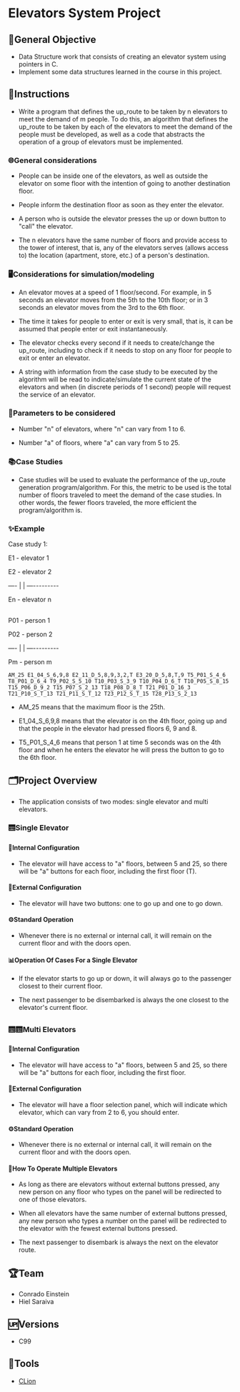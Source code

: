 # Elevators System Project

## 🎯General Objective

- Data Structure work that consists of creating an elevator system using pointers in C.
- Implement some data structures learned in the course in this project.

## 📝Instructions

- Write a program that defines the up_route to be taken by n elevators to meet the demand of m people. To do this, an
  algorithm that defines the up_route to be taken by each of the elevators to meet the demand of the people must be
  developed, as well as a code that abstracts the operation of a group of elevators must be implemented.

### 🌐General considerations

- People can be inside one of the elevators, as well as outside the elevator on some floor with the intention of going
  to another destination floor.

- People inform the destination floor as soon as they enter the elevator.

- A person who is outside the elevator presses the up or down button to "call" the elevator.

- The n elevators have the same number of floors and provide access to the tower of interest, that is, any of the
  elevators serves (allows access to) the location (apartment, store, etc.) of a person's destination.

### 🖥️Considerations for simulation/modeling

- An elevator moves at a speed of 1 floor/second. For example, in 5 seconds an elevator moves from the 5th to the 10th
  floor; or in 3 seconds an elevator moves from the 3rd to the 6th floor.

- The time it takes for people to enter or exit is very small, that is, it can be assumed that people enter or exit
  instantaneously.

- The elevator checks every second if it needs to create/change the up_route, including to check if it needs to stop on
  any floor for people to exit or enter an elevator.

- A string with information from the case study to be executed by the algorithm will be read to indicate/simulate the
  current state of the elevators and when (in discrete periods of 1 second) people will request the service of an
  elevator.

### 📏Parameters to be considered

- Number "n" of elevators, where "n" can vary from 1 to 6.

- Number "a" of floors, where "a" can vary from 5 to 25.

### 📚Case Studies

- Case studies will be used to evaluate the performance of the up_route generation program/algorithm. For this, the
  metric to be used is the total number of floors traveled to meet the demand of the case studies. In other words, the
  fewer floors traveled, the more efficient the program/algorithm is.

### ✨Example

Case study 1:

E1 - elevator 1

E2 - elevator 2

—- | | —---------

En - elevator n

##  

P01 - person 1

P02 - person 2

—- | | —---------

Pm - person m

    AM_25 E1_04_S_6,9,8 E2_11_D_5,8,9,3,2,T E3_20_D_5,8,T,9 T5_P01_S_4_6 T8_P01_D_6_4 T9_P02_S_5_10 T10_P03_S_3_9 T10_P04_D_6_T T10_P05_S_8_15 T15_P06_D_9_2 T15_P07_S_2_13 T18_P08_D_8_T T21_P01_D_16_3 T21_P10_S_T_13 T21_P11_S_T_12 T23_P12_S_T_15 T28_P13_S_2_13

- AM_25 means that the maximum floor is the 25th.

- E1_04_S_6,9,8 means that the elevator is on the 4th floor, going up and that the people in the elevator had pressed
  floors 6, 9 and 8.

- T5_P01_S_4_6 means that person 1 at time 5 seconds was on the 4th floor and when he enters the elevator he will press
  the button to go to the 6th floor.

##  

## 🗂️Project Overview

- The application consists of two modes: single elevator and multi elevators.

### 🛗Single Elevator

#### 🧩Internal Configuration

- The elevator will have access to "a" floors, between 5 and 25, so there will be "a" buttons for each floor, including
  the first floor (T).

#### 🏢External Configuration

- The elevator will have two buttons: one to go up and one to go down.

#### ⚙️Standard Operation

- Whenever there is no external or internal call, it will remain on the current floor and with the doors open.

#### 📊Operation Of Cases For a Single Elevator

- If the elevator starts to go up or down, it will always go to the passenger closest to their current floor.

- The next passenger to be disembarked is always the one closest to the elevator's current floor.

##

### 🛗🛗Multi Elevators

#### 🧩Internal Configuration

- The elevator will have access to "a" floors, between 5 and 25, so there will be "a" buttons for each floor, including
  the first floor.

#### 🏢External Configuration

- The elevator will have a floor selection panel, which will indicate which elevator, which can vary from 2 to 6, you
  should enter.

#### ⚙️Standard Operation

- Whenever there is no external or internal call, it will remain on the current floor and with the doors open.

#### 📘How To Operate Multiple Elevators

- As long as there are elevators without external buttons pressed, any new person on any floor who types on the panel
  will be redirected to one of those elevators.

- When all elevators have the same number of external buttons pressed, any new person who types a number on the panel
  will be redirected to the elevator with the fewest external buttons pressed.

- The next passenger to disembark is always the next on the elevator route.

## 🏆Team

- Conrado Einstein
- Hiel Saraiva

## 🆙Versions

- C99

## 🔧Tools

- [CLion](https://www.jetbrains.com/clion/)
